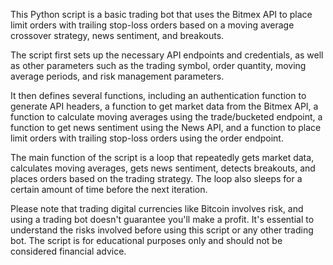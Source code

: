This Python script is a basic trading bot that uses the Bitmex API to place limit orders with trailing stop-loss orders based on a moving average crossover strategy, news sentiment, and breakouts.

The script first sets up the necessary API endpoints and credentials, as well as other parameters such as the trading symbol, order quantity, moving average periods, and risk management parameters.

It then defines several functions, including an authentication function to generate API headers, a function to get market data from the Bitmex API, a function to calculate moving averages using the trade/bucketed endpoint, a function to get news sentiment using the News API, and a function to place limit orders with trailing stop-loss orders using the order endpoint.

The main function of the script is a loop that repeatedly gets market data, calculates moving averages, gets news sentiment, detects breakouts, and places orders based on the trading strategy. The loop also sleeps for a certain amount of time before the next iteration.

Please note that trading digital currencies like Bitcoin involves risk, and using a trading bot doesn't guarantee you'll make a profit. It's essential to understand the risks involved before using this script or any other trading bot. The script is for educational purposes only and should not be considered financial advice.
